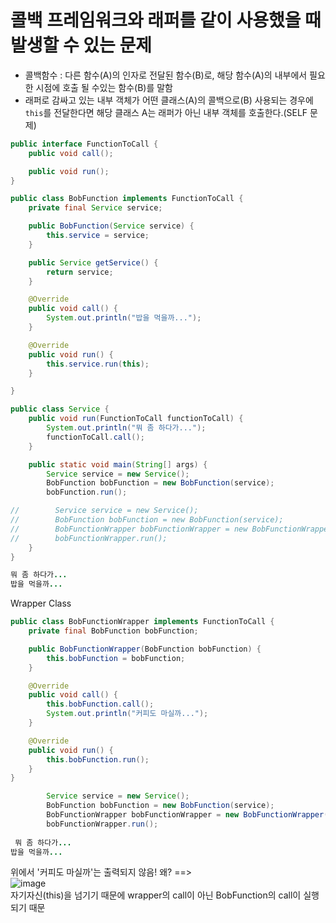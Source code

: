 # 콜백 프레임워크와 래퍼를 같이 사용했을 때 발생할 수 있는 문제
* 콜백함수 : 다른 함수(A)의 인자로 전달된 함수(B)로, 해당 함수(A)의 내부에서 필요한 시점에 호출 될 수있는 함수(B)를 말함
* 래퍼로 감싸고 있는 내부 객체가 어떤 클래스(A)의 콜백으로(B) 사용되는 경우에 `this`를 전달한다면 해당 클래스 A는 래퍼가 아닌 내부 객체를 호출한다.(SELF 문제)  

``` java
public interface FunctionToCall {
    public void call();

    public void run();
}

```  

``` java 
public class BobFunction implements FunctionToCall {
    private final Service service;

    public BobFunction(Service service) {
        this.service = service;
    }

    public Service getService() {
        return service;
    }

    @Override
    public void call() {
        System.out.println("밥을 먹을까...");
    }

    @Override
    public void run() {
        this.service.run(this);
    }

}
```    

``` java
public class Service {
    public void run(FunctionToCall functionToCall) {
        System.out.println("뭐 좀 하다가...");
        functionToCall.call();
    }

    public static void main(String[] args) {
        Service service = new Service();
        BobFunction bobFunction = new BobFunction(service);
        bobFunction.run();

//        Service service = new Service();
//        BobFunction bobFunction = new BobFunction(service);
//        BobFunctionWrapper bobFunctionWrapper = new BobFunctionWrapper(bobFunction);
//        bobFunctionWrapper.run();
    }
}

뭐 좀 하다가...
밥을 먹을까...
```  


Wrapper Class
``` java
public class BobFunctionWrapper implements FunctionToCall {
    private final BobFunction bobFunction;

    public BobFunctionWrapper(BobFunction bobFunction) {
        this.bobFunction = bobFunction;
    }

    @Override
    public void call() {
        this.bobFunction.call();
        System.out.println("커피도 마실까...");
    }

    @Override
    public void run() {
        this.bobFunction.run();
    }
}

        Service service = new Service();
        BobFunction bobFunction = new BobFunction(service);
        BobFunctionWrapper bobFunctionWrapper = new BobFunctionWrapper(bobFunction);
        bobFunctionWrapper.run();
        
 뭐 좀 하다가...
밥을 먹을까...


```  

위에서 '커피도 마실까'는 출력되지 않음! 왜? ==>   
![image](https://user-images.githubusercontent.com/67637716/225843994-d2f56f45-f13a-4560-a3e4-c76aac612233.png)  
자기자신(this)을 넘기기 때문에 wrapper의 call이 아닌 BobFunction의 call이 실행되기 때문  

